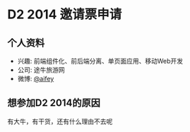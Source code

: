 # D2 2014 邀请票申请

## 个人资料

- 兴趣: 前端组件化、前后端分离、单页面应用、移动Web开发
- 公司: 途牛旅游网
- 微博: [@aifey](http://weibo.com/lovefey/)

## 想参加D2 2014的原因

有大牛，有干货，还有什么理由不去呢
